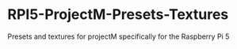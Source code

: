 # RPI5-ProjectM-Presets-Textures
Presets and textures for projectM specifically for the Raspberry Pi 5
